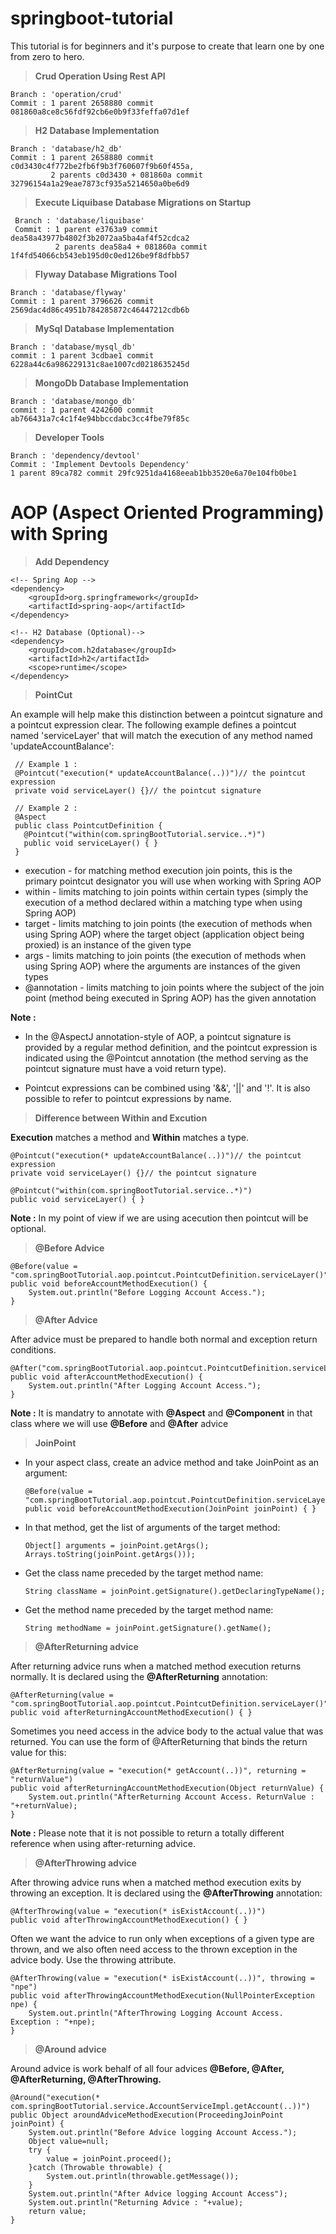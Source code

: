# springboot-tutorial
This tutorial is for beginners and it's purpose to create that learn one by one from zero to hero.


> **Crud Operation Using Rest API**

    Branch : 'operation/crud' 
    Commit : 1 parent 2658880 commit 081860a8ce8c56fdf92cb6e0b9f33feffa07d1ef 
    
> **H2 Database Implementation**

    Branch : 'database/h2_db'
    Commit : 1 parent 2658880 commit c0d3430c4f772be2fb6f9b3f760607f9b60f455a,
             2 parents c0d3430 + 081860a commit 32796154a1a29eae7873cf935a5214650a0be6d9
             
> **Execute Liquibase Database Migrations on Startup**

     Branch : 'database/liquibase'
     Commit : 1 parent e3763a9 commit dea58a43977b4802f3b2072aa5ba4af4f52cdca2
              2 parents dea58a4 + 081860a commit 1f4fd54066cb543eb195d0c0ed126be9f8dfbb57
              
> **Flyway Database Migrations Tool**
    
    Branch : 'database/flyway'
    Commit : 1 parent 3796626 commit 2569dac4d86c4951b784285872c46447212cdb6b
              
> **MySql Database Implementation**

    Branch : 'database/mysql_db'
    commit : 1 parent 3cdbae1 commit 6228a44c6a986229131c8ae1007cd0218635245d
    
> **MongoDb Database Implementation**

    Branch : 'database/mongo_db'
    commit : 1 parent 4242600 commit ab766431a7c4c1f4e94bbccdabc3cc4fbe79f85c
    
> **Developer Tools**

    Branch : 'dependency/devtool'
    Commit : 'Implement Devtools Dependency'
    1 parent 89ca782 commit 29fc9251da4168eeab1bb3520e6a70e104fb0be1
    
    
# AOP (Aspect Oriented Programming) with Spring

> **Add Dependency**

    <!-- Spring Aop -->
    <dependency>
        <groupId>org.springframework</groupId>
    	<artifactId>spring-aop</artifactId>
    </dependency> 
    
    <!-- H2 Database (Optional)-->
    <dependency>
        <groupId>com.h2database</groupId>
        <artifactId>h2</artifactId>
        <scope>runtime</scope>
    </dependency>
    
> **PointCut**

An example will help make this distinction between a pointcut signature and a pointcut expression clear. The following 
example defines a pointcut named 'serviceLayer' that will match the execution of any method named 'updateAccountBalance':

     // Example 1 :
     @Pointcut("execution(* updateAccountBalance(..))")// the pointcut expression
     private void serviceLayer() {}// the pointcut signature
    
     // Example 2 :
     @Aspect
     public class PointcutDefinition {
       @Pointcut("within(com.springBootTutorial.service..*)")
       public void serviceLayer() { }
     }
     
* execution - for matching method execution join points, this is the primary pointcut designator you will use when working with Spring AOP
* within - limits matching to join points within certain types (simply the execution of a method declared within a matching type when using Spring AOP)     
* target - limits matching to join points (the execution of methods when using Spring AOP) where the target object 
(application object being proxied) is an instance of the given type
* args - limits matching to join points (the execution of methods when using Spring AOP) where the arguments are instances of the given types
* @annotation - limits matching to join points where the subject of the join point (method being executed in Spring AOP) has the given annotation

**Note :**
* In the @AspectJ annotation-style of AOP, a pointcut signature is provided by a regular method definition, and the pointcut 
  expression is indicated using the @Pointcut annotation (the method serving as the pointcut signature must have a void return type).
    
* Pointcut expressions can be combined using '&&', '||' and '!'. It is also possible to refer to pointcut expressions by name.

> **Difference between Within and Excution**

**Execution** matches a method and **Within** matches a type.

    @Pointcut("execution(* updateAccountBalance(..))")// the pointcut expression
    private void serviceLayer() {}// the pointcut signature
    
    @Pointcut("within(com.springBootTutorial.service..*)")
    public void serviceLayer() { }

**Note :** In my point of view if we are using acecution then pointcut will be optional. 
    
> **@Before Advice**

    @Before(value = "com.springBootTutorial.aop.pointcut.PointcutDefinition.serviceLayer()")
    public void beforeAccountMethodExecution() {
        System.out.println("Before Logging Account Access.");
    }
    
> **@After Advice**

After advice must be prepared to handle both normal and exception return conditions.

    @After("com.springBootTutorial.aop.pointcut.PointcutDefinition.serviceLayer()")
    public void afterAccountMethodExecution() {
        System.out.println("After Logging Account Access.");
    }
    
**Note :** It is mandatry to annotate with **@Aspect** and **@Component** in that class where we will use **@Before** and **@After** advice

> **JoinPoint**

* In your aspect class, create an advice method and take JoinPoint as an argument:

      @Before(value = "com.springBootTutorial.aop.pointcut.PointcutDefinition.serviceLayer()")
      public void beforeAccountMethodExecution(JoinPoint joinPoint) { }
      
* In that method, get the list of arguments of the target method:
  
      Object[] arguments = joinPoint.getArgs();
      Arrays.toString(joinPoint.getArgs()));
      
* Get the class name preceded by the target method name:

      String className = joinPoint.getSignature().getDeclaringTypeName();
      
* Get the method name preceded by the target method name:
      
      String methodName = joinPoint.getSignature().getName();
      
> **@AfterReturning advice**

After returning advice runs when a matched method execution returns normally. It is declared using the **@AfterReturning** annotation:

    @AfterReturning(value = "com.springBootTutorial.aop.pointcut.PointcutDefinition.serviceLayer()")
    public void afterReturningAccountMethodExecution() { }
    
Sometimes you need access in the advice body to the actual value that was returned. You can use the form of @AfterReturning 
that binds the return value for this:

    @AfterReturning(value = "execution(* getAccount(..))", returning = "returnValue")
    public void afterReturningAccountMethodExecution(Object returnValue) {
        System.out.println("AfterReturning Account Access. ReturnValue : "+returnValue);
    }
    
**Note :** Please note that it is not possible to return a totally different reference when using after-returning advice.

> **@AfterThrowing advice**

After throwing advice runs when a matched method execution exits by throwing an exception. It is declared using the **@AfterThrowing** annotation:

    @AfterThrowing(value = "execution(* isExistAccount(..))")
    public void afterThrowingAccountMethodExecution() { }
    
Often we want the advice to run only when exceptions of a given type are thrown, and we also often need access to the 
thrown exception in the advice body. Use the throwing attribute.

    @AfterThrowing(value = "execution(* isExistAccount(..))", throwing = "npe")
    public void afterThrowingAccountMethodExecution(NullPointerException npe) {
        System.out.println("AfterThrowing Logging Account Access. Exception : "+npe);
    }
    
> **@Around advice**

Around advice is work behalf of all four advices **@Before, @After, @AfterReturning, @AfterThrowing.**

    @Around("execution(* com.springBootTutorial.service.AccountServiceImpl.getAccount(..))")
    public Object aroundAdviceMethodExecution(ProceedingJoinPoint joinPoint) {
        System.out.println("Before Advice logging Account Access.");
        Object value=null;
        try {
            value = joinPoint.proceed();
        }catch (Throwable throwable) {
            System.out.println(throwable.getMessage());
        }
        System.out.println("After Advice logging Account Access");
        System.out.println("Returning Advice : "+value);
        return value;
    }
    
    